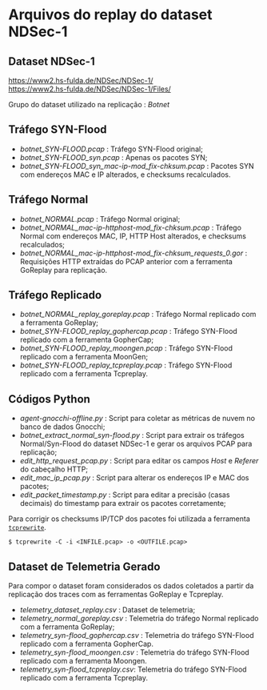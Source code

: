 # Arquivos do replay do dataset NDSec-1

## Dataset NDSec-1
https://www2.hs-fulda.de/NDSec/NDSec-1/  
https://www2.hs-fulda.de/NDSec/NDSec-1/Files/  

Grupo do dataset utilizado na replicação : *Botnet*

## Tráfego SYN-Flood
 - *botnet_SYN-FLOOD.pcap* : Tráfego SYN-Flood original;
 - *botnet_SYN-FLOOD_syn.pcap* : Apenas os pacotes SYN;
 - *botnet_SYN-FLOOD_syn_mac-ip-mod_fix-chksum.pcap* : Pacotes SYN com endereços MAC e IP alterados, e checksums recalculados.
 
## Tráfego Normal
 - *botnet_NORMAL.pcap* : Tráfego Normal original;
 - *botnet_NORMAL_mac-ip-httphost-mod_fix-chksum.pcap* : Tráfego Normal com endereços MAC, IP, HTTP Host alterados, e checksums recalculados;
 - *botnet_NORMAL_mac-ip-httphost-mod_fix-chksum_requests_0.gor* : Requisições HTTP extraídas do PCAP anterior com a ferramenta GoReplay para replicação.

## Tráfego Replicado
 - *botnet_NORMAL_replay_goreplay.pcap* : Tráfego Normal replicado com a ferramenta GoReplay;
 - *botnet_SYN-FLOOD_replay_gophercap.pcap* : Tráfego SYN-Flood replicado com a ferramenta GopherCap;
 - *botnet_SYN-FLOOD_replay_moongen.pcap* : Tráfego SYN-Flood replicado com a ferramenta MoonGen;
 - *botnet_SYN-FLOOD_replay_tcpreplay.pcap* : Tráfego SYN-Flood replicado com a ferramenta Tcpreplay.

## Códigos Python
 - *agent-gnocchi-offline.py* : Script para coletar as métricas de nuvem no banco de dados Gnocchi;
 - *botnet_extract_normal_syn-flood.py* : Script para extrair os tráfegos Normal/Syn-Flood do dataset NDSec-1 e gerar os arquivos PCAP para replicação;
 - *edit_http_request_pcap.py* : Script para editar os campos *Host* e *Referer* do cabeçalho HTTP;
 - *edit_mac_ip_pcap.py* : Script para alterar os endereços IP e MAC dos pacotes;
 - *edit_packet_timestamp.py* : Script para editar a precisão (casas decimais) do timestamp para extrair os pacotes corretamente;
 
Para corrigir os checksums IP/TCP dos pacotes foi utilizada a ferramenta [`tcprewrite`](https://tcpreplay.appneta.com/).
```
$ tcprewrite -C -i <INFILE.pcap> -o <OUTFILE.pcap>
```

## Dataset de Telemetria Gerado
Para compor o dataset foram considerados os dados coletados a partir da replicação dos traces com as ferramentas GoReplay e Tcpreplay.

- *telemetry_dataset_replay.csv* : Dataset de telemetria;
- *telemetry_normal_goreplay.csv* : Telemetria do tráfego Normal replicado com a ferramenta GoReplay;
- *telemetry_syn-flood_gophercap.csv* : Telemetria do tráfego SYN-Flood replicado com a ferramenta GopherCap.
- *telemetry_syn-flood_moongen.csv* : Telemetria do tráfego SYN-Flood replicado com a ferramenta Moongen.
- *telemetry_syn-flood_tcpreplay.csv*: Telemetria do tráfego SYN-Flood replicado com a ferramenta Tcpreplay.
